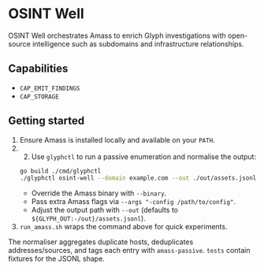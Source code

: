# OSINT Well

OSINT Well orchestrates Amass to enrich Glyph investigations with open-source intelligence such as subdomains and infrastructure relationships.

## Capabilities
- `CAP_EMIT_FINDINGS`
- `CAP_STORAGE`

## Getting started
1. Ensure Amass is installed locally and available on your `PATH`.
2. 2. Use `glyphctl` to run a passive enumeration and normalise the output:
   ```bash
   go build ./cmd/glyphctl
   ./glyphctl osint-well --domain example.com --out ./out/assets.jsonl
   ```
   - Override the Amass binary with `--binary`.
   - Pass extra Amass flags via `--args "-config /path/to/config"`.
   - Adjust the output path with `--out` (defaults to `${GLYPH_OUT:-/out}/assets.jsonl`).
3. `run_amass.sh` wraps the command above for quick experiments.

The normaliser aggregates duplicate hosts, deduplicates addresses/sources, and tags each entry with `amass-passive`. `tests` contain fixtures for the JSONL shape.

